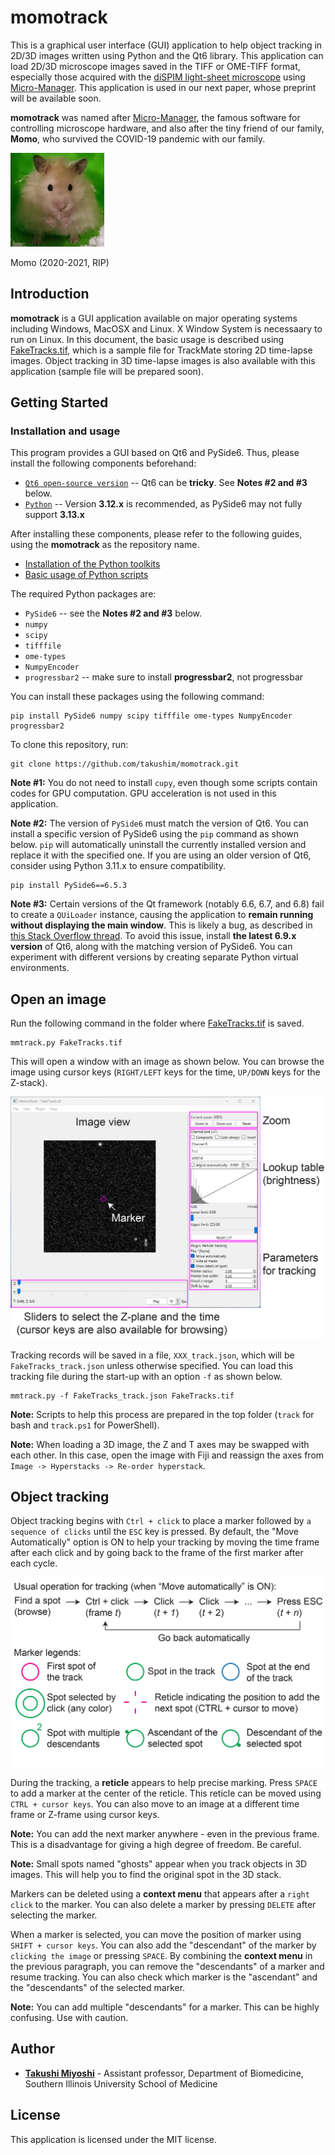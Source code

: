 # momotrack

This is a graphical user interface (GUI) application to help object tracking in 2D/3D images written using Python and the Qt6 library. This application can load 2D/3D microscope images saved in the TIFF or OME-TIFF format, especially those acquired with the [diSPIM light-sheet microscope](http://dispim.org) using [Micro-Manager](https://micro-manager.org/). This application is used in our next paper, whose preprint will be available soon.

**momotrack** was named after [Micro-Manager](https://micro-manager.org/), the famous software for controlling microscope hardware, and also after the tiny friend of our family, **Momo**, who survived the COVID-19 pandemic with our family.

![Momo (hamster)](https://github.com/takushim/momotrack/raw/main/samples/momo.jpg)

Momo (2020-2021, RIP)

## Introduction

**momotrack** is a GUI application available on major operating systems including Windows, MacOSX and Linux. X Window System is necessaary to run on Linux. In this document, the basic usage is described using [FakeTracks.tif](https://samples.fiji.sc/FakeTracks.tif), which is a sample file for TrackMate storing 2D time-lapse images. Object tracking in 3D time-lapse images is also available with this application (sample file will be prepared soon).

## Getting Started
### Installation and usage
This program provides a GUI based on Qt6 and PySide6. Thus, please install the following components beforehand:
* [`Qt6 open-source version`](https://www.qt.io/download-open-source) -- Qt6 can be **tricky**. See **Notes #2 and #3** below.
* [`Python`](https://www.python.org) -- Version **3.12.x** is recommended, as PySide6 may not fully support **3.13.x** 

After installing these components, please refer to the following guides, using the **momotrack** as the repository name.
* [Installation of the Python toolkits](https://github.com/takushim/momodoc/blob/main/installation.md)
* [Basic usage of Python scripts](https://github.com/takushim/momodoc/blob/main/usage.md)

The required Python packages are:
* `PySide6` -- see the **Notes #2 and #3** below.
* `numpy`
* `scipy`
* `tifffile`
* `ome-types`
* `NumpyEncoder`
* `progressbar2` -- make sure to install **progressbar2**, not progressbar

You can install these packages using the following command:
```
pip install PySide6 numpy scipy tifffile ome-types NumpyEncoder progressbar2
```

To clone this repository, run:
```
git clone https://github.com/takushim/momotrack.git
```

**Note #1:** You do not need to install `cupy`, even though some scripts contain codes for GPU computation. GPU acceleration is not used in this application.

**Note #2:** The version of `PySide6` must match the version of Qt6. You can install a specific version of PySide6 using the `pip` command as shown below. `pip` will automatically uninstall the currently installed version and replace it with the specified one. If you are using an older version of Qt6, consider using Python 3.11.x to ensure compatibility.
```
pip install PySide6==6.5.3
```

**Note #3:** Certain versions of the Qt framework (notably 6.6, 6.7, and 6.8) fail to create a `QUiLoader` instance, causing the application to **remain running without displaying the main window**. This is likely a bug, as described in [this Stack Overflow thread](https://stackoverflow.com/questions/77736041/pyside6-quiloader-doesnt-show-window). To avoid this issue, install **the latest 6.9.x version** of Qt6, along with the matching version of PySide6. You can experiment with different versions by creating separate Python virtual environments.

## Open an image

Run the following command in the folder where [FakeTracks.tif](https://samples.fiji.sc/FakeTracks.tif) is saved.
```
mmtrack.py FakeTracks.tif
```

This will open a window with an image as shown below. You can browse the image using cursor keys (`RIGHT/LEFT` keys for the time, `UP/DOWN` keys for the Z-stack).

![Main Window](https://github.com/takushim/momotrack/raw/main/samples/cartoons_mainwindow.jpg)

Tracking records will be saved in a file, `XXX_track.json`, which will be `FakeTracks_track.json` unless otherwise specified. You can load this tracking file during the start-up with an option `-f` as shown below.

```
mmtrack.py -f FakeTracks_track.json FakeTracks.tif
```

 **Note:** Scripts to help this process are prepared in the top folder (`track` for bash and `track.ps1` for PowerShell).


**Note:** When loading a 3D image, the Z and T axes may be swapped with each other. In this case, open the image with Fiji and reassign the axes from `Image -> Hyperstacks -> Re-order hyperstack`.

## Object tracking

Object tracking begins with `Ctrl + click` to place a marker followed by `a sequence of clicks` until the `ESC` key is pressed. By default, the "Move Automatically" option is ON to help your tracking by moving the time frame after each click and by going back to the frame of the first marker after each cycle.

![Legends](https://github.com/takushim/momotrack/raw/main/samples/cartoons_legend.jpg)

During the tracking, a **reticle** appears to help precise marking. Press `SPACE` to add a marker at the center of the reticle. This reticle can be moved using `CTRL + cursor keys`. You can also move to an image at a different time frame or Z-frame using cursor keys.

**Note:** You can add the next marker anywhere - even in the previous frame. This is a disadvantage for giving a high degree of freedom. Be careful.

**Note:** Small spots named "ghosts" appear when you track objects in 3D images. This will help you to find the original spot in the 3D stack.

Markers can be deleted using a **context menu** that appears after a `right click` to the marker. You can also delete a marker by pressing `DELETE` after selecting the marker.

When a marker is selected, you can move the position of marker using `SHIFT + cursor keys`. You can also add the "descendant" of the marker by `clicking the image` or pressing `SPACE`. By combining the **context menu** in the previous paragraph, you can remove the "descendants" of a marker and resume tracking. You can also check which marker is the "ascendant" and the "descendants" of the selected marker.

**Note:** You can add multiple "descendants" for a marker. This can be highly confusing. Use with caution.

## Author

* **[Takushi Miyoshi](https://github.com/takushim)** - Assistant professor, Department of Biomedicine, Southern Illinois University School of Medicine

## License

This application is licensed under the MIT license.
